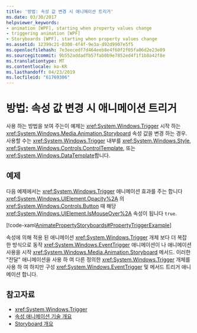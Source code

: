 ```yaml
---
title: '방법: 속성 값 변경 시 애니메이션 트리거'
ms.date: 03/30/2017
helpviewer_keywords:
- animation [WPF], starting when property values change
- triggering animation [WPF]
- Storyboards [WPF], starting when property values change
ms.assetid: 12399c21-0300-4f4f-9e3a-d92d9907e5f5
ms.openlocfilehash: 7e3eecedf7d464eeb8e4f60f2f05fa06d2e23e09
ms.sourcegitcommit: 9b552addadfb57fab0b9e7852ed4f1f1b8a42f8e
ms.translationtype: MT
ms.contentlocale: ko-KR
ms.lasthandoff: 04/23/2019
ms.locfileid: "61769306"
---
```

# <a name="how-to-trigger-an-animation-when-a-property-value-changes"></a>방법: 속성 값 변경 시 애니메이션 트리거
사용 하는 방법을 보여 주는이 예제는 <xref:System.Windows.Trigger> 시작 하는 <xref:System.Windows.Media.Animation.Storyboard> 속성 값을 변경 하는 경우. 사용할 수는 <xref:System.Windows.Trigger> 내부를 <xref:System.Windows.Style>, <xref:System.Windows.Controls.ControlTemplate>, 또는 <xref:System.Windows.DataTemplate>합니다.  
  
## <a name="example"></a>예제  
 다음 예제에서는 <xref:System.Windows.Trigger> 애니메이션 효과를 주는 합니다 <xref:System.Windows.UIElement.Opacity%2A> 의 <xref:System.Windows.Controls.Button> 때 해당 <xref:System.Windows.UIElement.IsMouseOver%2A> 속성이 됩니다 `true`.  
  
 [!code-xaml[AnimatePropertyStoryboards#PropertyTriggerExample](~/samples/snippets/xaml/VS_Snippets_Wpf/AnimatePropertyStoryboards/XAML/PropertyTriggerExample.xaml#propertytriggerexample)]  
  
 속성에 의해 적용 된 애니메이션 <xref:System.Windows.Trigger> 개체 보다 더 복잡 한 방식으로 동작 <xref:System.Windows.EventTrigger> 애니메이션이 나 애니메이션 사용을 시작 <xref:System.Windows.Media.Animation.Storyboard> 메서드.  이러한 "전달" 애니메이션을 사용 하 여 다른 정의한 <xref:System.Windows.Trigger> 개체를 사용 하 여 하지만 구성 <xref:System.Windows.EventTrigger> 및 메서드 트리거 애니메이션 합니다.  
  
## <a name="see-also"></a>참고자료

- <xref:System.Windows.Trigger>
- [속성 애니메이션 기술 개요](property-animation-techniques-overview.md)
- [Storyboard 개요](storyboards-overview.md)
